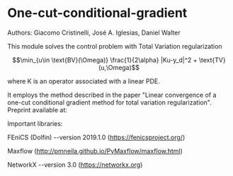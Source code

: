 # One-cut-conditional-gradient

Authors: Giacomo Cristinelli, José A. Iglesias, Daniel Walter

This module solves the control problem with Total Variation regularization

$$\min_{u\in \text{BV}(\Omega)} \frac{1}{2\alpha} |Ku-y_d|^2 + \text{TV}(u,\Omega)$$

where K is an operator associated with a linear PDE.

It employs the method described in the paper "Linear convergence of a one-cut conditional gradient method for total variation regularization". 
Preprint available at: 

Important libraries:

FEniCS (Dolfin) --version 2019.1.0 (https://fenicsproject.org/) 

Maxflow (http://pmneila.github.io/PyMaxflow/maxflow.html)

NetworkX --version 3.0 (https://networkx.org)

